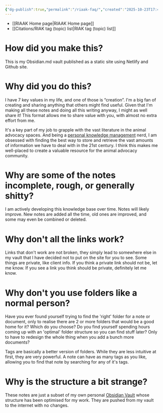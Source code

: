 ```yaml
---
{"dg-publish":true,"permalink":"/riaak-faq/","created":"2025-10-23T17:42:42.035+01:00","updated":"2025-10-23T17:42:42.036+01:00"}
---
```


- [[RIAAK Home page\|RIAAK Home page]]
- [[Citations/RIAK tag (topic) list\|RIAK tag (topic) list]] 
# How did you make this?
This is my Obsidian.md vault published as a static site using Netlify and Github site.
# Why did you do this?
I have 7 key values in my life, and one of those is “creation”. I'm a big fan of creating and sharing anything that others might find useful. Given that I'm making all these notes and doing all this writing anyway, I might as well share it! This format allows me to share value with you, with almost no extra effort from me.

It's a key part of my job to grapple with the vast literature in the animal advocacy spaces. And being a [personal knowledge management](https://en.wikipedia.org/wiki/Personal_knowledge_management) nerd, I am obsessed with finding the best way to store and retrieve the vast amounts of information we have to deal with in the 21st century. I think this makes me well-placed to create a valuable resource for the animal advocacy community.
# Why are some of the notes incomplete, rough, or generally shitty?
I am actively developing this knowledge base over time. Notes will likely improve. New notes are added all the time, old ones are improved, and some may even be combined or deleted.
# Why don't all the links work?
Links that don't work are not broken, they simply lead to somewhere else in my vault that I have decided not to put on the site for you to see. Some things are private, like client info. If you think a private link should not be, let me know. If you see a link you think should be private, definitely let me know.
# Why don't you use folders like a normal person?
Have you ever found yourself trying to find the 'right' folder for a note or document, only to realise there are 2 or more folders that would be a good home for it? Which do you choose? Do you find yourself spending hours coming up with an 'optimal' folder structure so you can find stuff later? Only to have to redesign the whole thing when you add a bunch more documents? 

Tags are basically a better version of folders. While they are less intuitive at first, they are very powerful. A note can have as many tags as you like, allowing you to find that note by searching for any of it's tags. 
# Why is the structure a bit strange?
These notes are just a subset of my own personal [Obsidian Vault](https://obsidian.md/) whose structure has been optimised for my work. They are pushed from my vault to the internet with no changes.